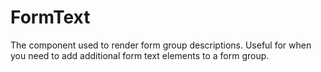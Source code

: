 # FormText

<!-- STORY -->

The component used to render form group descriptions. Useful for when you need
to add additional form text elements to a form group.
